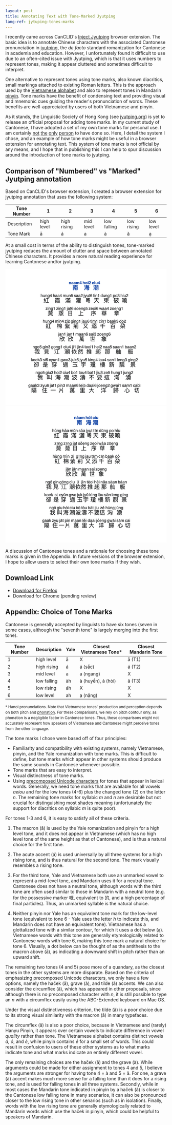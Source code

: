 ```yaml
---
layout: post
title: Annotating Text with Tone-Marked Jyutping
lang-ref: jytuping-tones-marks
---
```


I recently came across CanCLID's [Inject Jyutping](https://github.com/CanCLID/inject-jyutping) browser extension. The basic idea is to annotate Chinese characters with the associated Cantonese pronunciation in [jyutping](https://en.wikipedia.org/wiki/Jyutping), the _de facto_ standard romanization for Cantonese in academia and education. However, I unfortunately found it difficult to use due to an often-cited issue with Jyutping, which is that it uses numbers to represent tones, making it appear cluttered and sometimes difficult to interpret. 


One alternative to represent tones using tone marks, also known diacritics, small markings attached to existing Roman letters. This is the approach used by the [Vietnamese alphabet](https://en.wikipedia.org/wiki/Vietnamese_alphabet) and also to represent tones in Mandarin [pinyin](https://en.wikipedia.org/wiki/Pinyin). Tone marks have the benefit of condensing text and providing visual and mnemonic cues guiding the reader's pronunciation of words. These benefits are well-appreciated by users of both Vietnamese and pinyin.

As it stands, the Linguistic Society of Hong Kong (see [jyutping.org](https://jyutping.org)) is yet to release an official proposal for adding tone marks. In my current study of Cantonese, I have adopted a set of my own tone marks for personal use. I am certainly [not](https://www.reddit.com/r/Cantonese/comments/7r4y5b/random_idea_vietnamese_tone_marks) [the](http://www.cantonese.sheik.co.uk/phorum/read.php?1,127274,131154) [only](https://www.amazon.com/Cantonese-Everyone-English-Chinese/dp/9620718615) [person](https://www.facebook.com/CantoneseABC) to have done so. Here, I detail the system I chose, and an example of how tone marks might be useful in a browser extension for annotating text. This system of tone marks is not official by any means, and I hope that in publishing this I can help to spur discussion around the introduction of tone marks to jyutping.

## Comparison of "Numbered" vs "Marked" Jyutping annotation

Based on CanCLID's browser extension, I created a browser extension for jyutping annotation that uses the following system:

| Tone Number | 1 | 2 | 3 | 4 | 5 | 6 |
|-------------|---|---|---|---|---|---|
| Description  | high level | high rising | mid level | low falling | low rising | low level |
| Tone Mark   | ā | á | a | à | ǎ | ạ |


At a small cost in terms of the ability to distinguish tones, tone-marked jyutping reduces the amount of clutter and space between annotated Chinese characters. It provides a more natural reading experience for learning Cantonese and/or jyutping.

![A poem annotated with numbered jyutping.](/assets/images/jyutping-number-annotation.png) ![A poem annotated with marked jyutping.](/assets/images/jyutping-tonemark-annotation.png) 

A discussion of Cantonese tones and a rationale for choosing these tone marks is given in the Appendix. In future versions of the browser extension, I hope to allow users to select their own tone marks if they wish.

## Download Link
- [Download for Firefox](https://addons.mozilla.org/en-US/firefox/addon/inject-jyutping-diacritics/)
- Download for Chrome (pending review)



## Appendix: Choice of Tone Marks
Cantonese is generally accepted by linguists to have six tones (seven in some cases, although the "seventh tone" is largely merging into the first tone).

| Tone Number | Description | Yale | Closest Vietnamese Tone\* | Closest Mandarin Tone |
|-------------|-------------|------|---------------------------|-----------------------|
| 1           | high level  | ā    | X                         | ā (T1)                |
| 2           | high rising | á    | á (sắc)                   | á (T2)                |
| 3           | mid level   | a    | a (ngang)                 | X                     |
| 4           | low falling | àh   | à (huyền), ả (hỏi)        | ǎ (T3)                |
| 5           | low rising  | áh   | X                         | X                     |
| 6           | low level   | ah   | ạ (nặng)                  | X                     |

<small>\* Hanoi pronunciations. Note that Vietnamese tones' production and perception depends on both pitch and [phonation](https://en.wikipedia.org/wiki/Phonation). For these comparisons, we rely on pitch contour only, as phonation is a negligible factor in Cantonese tones. Thus, these comparisons might not accurately represent how speakers of Vietnamese and Cantonese might perceive tones from the other language.</small>

The tone marks I chose were based off of four principles:

- Familiarity and compatibility with existing systems, namely Vietnamese, pinyin, and the Yale romanization with tone marks. This is difficult to define, but tone marks which appear in other systems should produce the same sounds in Cantonese whenever possible.
- Tone marks that are easy to interpret.
- Visual distinctness of tone marks.
- Using [precomposed Unicode characters](https://en.wikipedia.org/wiki/List_of_precomposed_Latin_characters_in_Unicode) for tones that appear in lexical words. Generally, we need tone marks that are available for all vowels _aeiou_ and for the low tones (4-6) plus the changed tone (2) on the letter _n_. The remaining tone marks for syllabic _m_ and _n_ are desirable but not crucial for distinguishing most shades meaning (unfortunately the support for diacritics on syllabic _m_ is quite poor).

For tones 1-3 and 6, it is easy to satisfy all of these criteria.

1. The macron (ā) is used by the Yale romanization and pinyin for a high level tone, and it does not appear in Vietnamese (which has no high level tone of the same height as that of Cantonese), and is thus a natural choice for the first tone.

2. The acute accent (á) is used universally by all three systems for a high rising tone, and is thus natural for the second tone. The mark visually resembles a rising tone.

3. For the third tone, Yale and Vietnamese both use an unmarked vowel to represent a mid-level tone, and Mandarin uses it for a neutral tone. Cantonese does not have a neutral tone, although words with the third tone are often used similar to those in Mandarin with a neutral tone (e.g. for the possessive marker 嘅, equivalent to 的, and a high percentage of final particles). Thus, an unmarked syllable is the natural choice.

6. Neither pinyin nor Yale has an equivalent tone mark for the low-level tone (equivalent to tone 6 - Yale uses the letter _h_ to indicate this, and Mandarin does not have an equivalent tone). Vietnamese has a glottalized tone with a similar contour, for which it uses a dot below (ạ). Vietnamese words with this tone are generally etymologically related to Cantonese words with tone 6, making this tone mark a natural choice for tone 6. Visually, a dot below can be thought of as the antithesis to the macron above (ā), as indicating a downward shift in pitch rather than an upward shift.

The remaining two tones (4 and 5) pose more of a quandary, as the closest tones in the other systems are more disparate. Based on the criteria of emphasizing precomposed Unicode characters, we only have a few options, namely the haček (ǎ), grave (à), and tilde (ã) accents. We can also consider the circumflex (â), which has appeared in other proposals, since although there is no precomposed character with _n_, it is still possible to type an _n_ with a circumflex easily using the ABC-Extended keyboard on Mac OS.

Under the visual distinctiveness criterion, the tilde (ã) is a poor choice due to its strong visual similarity with the macron (ā) in many typefaces.

The circumflex (â) is also a poor choice, because in Vietnamese and (rarely) Hanyu Pinyin, it appears over certain vowels to indicate difference in vowel _quality_ rather than tone. The Vietnamese alphabet contains distinct vowels _â_, _ô_, and _ê_, while pinyin contains _ê_ for a small set of words. This could result in confusion to users of these other systems as to what marks indicate tone and what marks indicate an entirely different vowel.

The only remaining choices are the haček (ǎ) and the grave (à). While arguments could be made for either assignment to tones 4 and 5, I believe the arguments are stronger for having tone 4 = à and 5 = ǎ. For one, a grave (à) accent makes much more sense for a falling tone than it does for a rising tone, and is used for falling tones in all three systems. Secondly, while in most cases the Mandarin tone indicated in pinyin by a haček (ǎ) is closer to the Cantonese low falling tone in many scenarios, it can also be pronounced closer to the low rising tone in other senarios (such as in isolation). Finally, words with the low rising tone are generally etymologically related to Mandarin words which use the haček in pinyin, which could be helpful to speakers of Mandarin.
